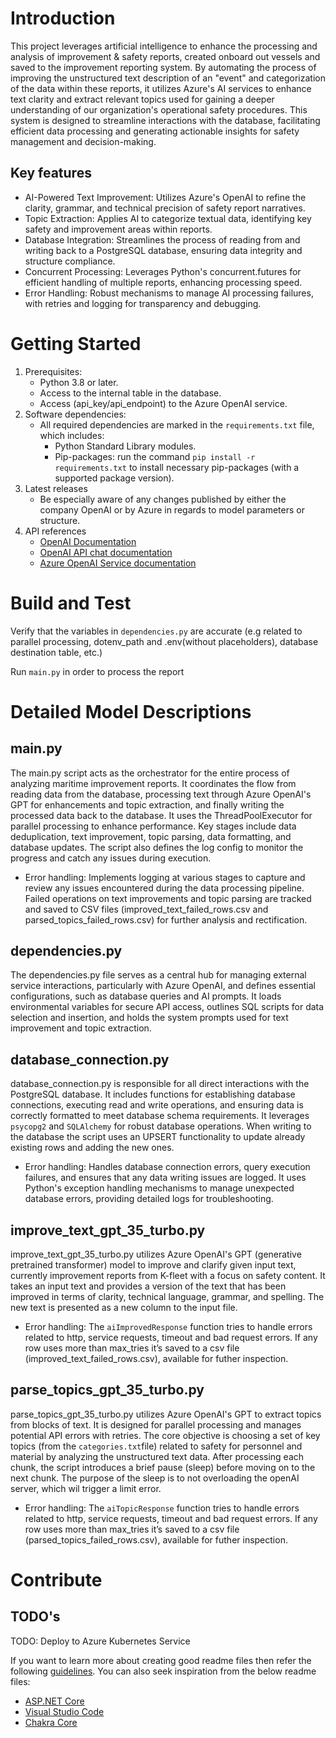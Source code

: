 # Introduction 
This project leverages artificial intelligence to enhance the processing and analysis of improvement & safety reports, created onboard out vessels and saved to the improvement reporting system. By automating the process of improving the unstructured text description of an "event" and categorization of the data within these reports, it utilizes Azure's AI services to enhance text clarity and extract relevant topics used for gaining a deeper understanding of our organization's operational safety procedures. This system is designed to streamline interactions with the database, facilitating efficient data processing and generating actionable insights for safety management and decision-making.

## Key features
- AI-Powered Text Improvement: Utilizes Azure's OpenAI to refine the clarity, grammar, and technical precision of safety report narratives.
- Topic Extraction: Applies AI to categorize textual data, identifying key safety and improvement areas within reports.
- Database Integration: Streamlines the process of reading from and writing back to a PostgreSQL database, ensuring data integrity and structure compliance.
- Concurrent Processing: Leverages Python's concurrent.futures for efficient handling of multiple reports, enhancing processing speed.
- Error Handling: Robust mechanisms to manage AI processing failures, with retries and logging for transparency and debugging.

# Getting Started
1. Prerequisites: 
    - Python 3.8 or later.
    - Access to the internal table in the database.
    - Access (api_key/api_endpoint) to the Azure OpenAI service.
2.	Software dependencies:
    - All required dependencies are marked in the `requirements.txt` file, which includes:
        - Python Standard Library modules.
        - Pip-packages: run the command `pip install -r requirements.txt` to install necessary pip-packages (with a supported package version).
3.	Latest releases
    - Be especially aware of any changes published by either the company OpenAI or by Azure in regards to model parameters or structure.
4.	API references
    - [OpenAI Documentation](https://platform.openai.com/docs/introduction)
    - [OpenAI API chat documentation](https://platform.openai.com/docs/api-reference/chat)
    - [Azure OpenAI Service documentation](https://learn.microsoft.com/en-us/azure/ai-services/openai/)


# Build and Test
Verify that the variables in `dependencies.py` are accurate (e.g related to parallel processing, dotenv_path and .env(without placeholders), database destination table, etc.)

Run `main.py` in order to process the report 

# Detailed Model Descriptions
## main.py
The main.py script acts as the orchestrator for the entire process of analyzing maritime improvement reports. It coordinates the flow from reading data from the database, processing text through Azure OpenAI's GPT for enhancements and topic extraction, and finally writing the processed data back to the database. It uses the ThreadPoolExecutor for parallel processing to enhance performance. Key stages include data deduplication, text improvement, topic parsing, data formatting, and database updates. The script also defines the log config to monitor the progress and catch any issues during execution.
- Error handling: Implements logging at various stages to capture and review any issues encountered during the data processing pipeline. Failed operations on text improvements and topic parsing are tracked and saved to CSV files (improved_text_failed_rows.csv and parsed_topics_failed_rows.csv) for further analysis and rectification.

## dependencies.py
The dependencies.py file serves as a central hub for managing external service interactions, particularly with Azure OpenAI, and defines essential configurations, such as database queries and AI prompts. It loads environmental variables for secure API access, outlines SQL scripts for data selection and insertion, and holds the system prompts used for text improvement and topic extraction. 

## database_connection.py
database_connection.py is responsible for all direct interactions with the PostgreSQL database. It includes functions for establishing database connections, executing read and write operations, and ensuring data is correctly formatted to meet database schema requirements. It leverages `psycopg2` and `SQLAlchemy` for robust database operations. When writing to the database the script uses an UPSERT functionality to update already existing rows and adding the new ones. 
- Error handling: Handles database connection errors, query execution failures, and ensures that any data writing issues are logged. It uses Python's exception handling mechanisms to manage unexpected database errors, providing detailed logs for troubleshooting.

## improve_text_gpt_35_turbo.py
improve_text_gpt_35_turbo.py utilizes Azure OpenAI's GPT (generative pretrained transformer) model to improve and clarify given input text, currently improvement reports from K-fleet with a focus on safety content. It takes an input text and provides a version of the text that has been improved in terms of clarity, technical language, grammar, and spelling. The new text is presented as a new column to the input file.
- Error handling: The `aiImprovedResponse` function tries to handle errors related to http, service requests, timeout and bad request errors. If any row uses more than max_tries it’s saved to a csv file (improved_text_failed_rows.csv), available for futher inspection. 

## parse_topics_gpt_35_turbo.py
parse_topics_gpt_35_turbo.py utilizes Azure OpenAI's GPT to extract topics from blocks of text. It is designed for parallel processing and manages potential API errors with retries. The core objective is choosing a set of key topics (from the `categories.txt`file) related to safety for personnel and material by analyzing the unstructured text data. After processing each chunk, the script introduces a brief pause (sleep) before moving on to the next chunk. The purpose of the sleep is to not overloading the openAI server, which wil trigger a limit error. 
- Error handling: The `aiTopicResponse` function tries to handle errors related to http, service requests, timeout and bad request errors. If any row uses more than max_tries it’s saved to a csv file (parsed_topics_failed_rows.csv), available for futher inspection. 

# Contribute
## TODO's
TODO: Deploy to Azure Kubernetes Service

If you want to learn more about creating good readme files then refer the following [guidelines](https://docs.microsoft.com/en-us/azure/devops/repos/git/create-a-readme?view=azure-devops). You can also seek inspiration from the below readme files:
- [ASP.NET Core](https://github.com/aspnet/Home)
- [Visual Studio Code](https://github.com/Microsoft/vscode)
- [Chakra Core](https://github.com/Microsoft/ChakraCore)